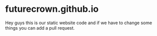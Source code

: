 # futurecrown.github.io
Hey guys this is our static website code and if we have to change some things you can add a pull request.
